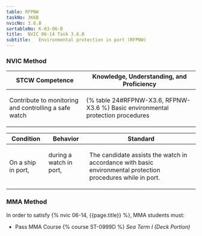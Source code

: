 ```yaml
---
table: RFPNW
taskNo: 3K6B
nvicNo: 3.6.B 
sortableNo: K-03-06-B
title:  NVIC 06-14 Task 3.6.B 
subtitle:   Environmental protection in port (RFPNW)
---
```






### NVIC Method

<a style="display:none;" onclick="togglevisibility('nvic_methods')" >Show NVIC method.</a>

<div id='nvic_methods' class='show'>

<table>
<thead>
<tr>
<th class='forty'> STCW Competence </th>
<th class='sixty'> Knowledge, Understanding, and Proficiency </th>
</tr>
</thead>

<tbody>
<tr><td markdown='1'>

Contribute to monitoring and controlling a safe watch

</td><td markdown='1'>

{% table 24#RFPNW-X3.6, RFPNW-X3.6 %} Basic environmental protection procedures

</td></tr>


</tbody>
</table>


<table>
<thead>
<tr><th class='twenty'>  Condition </th><th class='twenty'> Behavior </th><th  class='sixty'>Standard </th></tr>
</thead>
<tbody >



<tr><td markdown='1'>

On a ship in port,

</td><td markdown='1'>

during a watch in port,

<br>

<div class="tooltip" markdown='1'>



</div>


</td><td markdown='1'>

The candidate assists the watch in accordance with basic environmental protection procedures while in port.

</td></tr>
</tbody>
</table>
</div>


### MMA Method

In order to satisfy  {% nvic 06-14, {{page.title}}  %}, MMA students must:

* Pass MMA Course {% course ST-0999D %}  *Sea Term I (Deck Portion)*